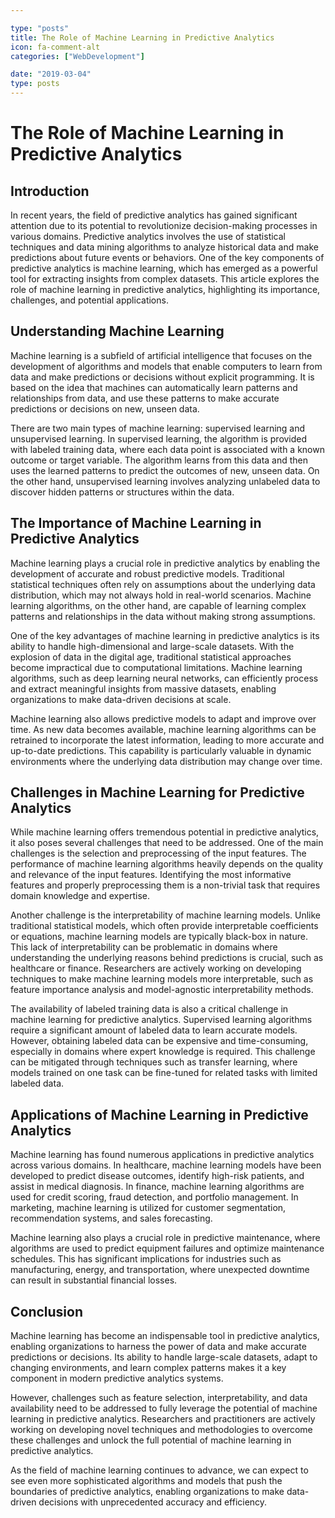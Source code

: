 ```yaml
---

type: "posts"
title: The Role of Machine Learning in Predictive Analytics
icon: fa-comment-alt
categories: ["WebDevelopment"]

date: "2019-03-04"
type: posts
---
```





# The Role of Machine Learning in Predictive Analytics

## Introduction
In recent years, the field of predictive analytics has gained significant attention due to its potential to revolutionize decision-making processes in various domains. Predictive analytics involves the use of statistical techniques and data mining algorithms to analyze historical data and make predictions about future events or behaviors. One of the key components of predictive analytics is machine learning, which has emerged as a powerful tool for extracting insights from complex datasets. This article explores the role of machine learning in predictive analytics, highlighting its importance, challenges, and potential applications.

## Understanding Machine Learning
Machine learning is a subfield of artificial intelligence that focuses on the development of algorithms and models that enable computers to learn from data and make predictions or decisions without explicit programming. It is based on the idea that machines can automatically learn patterns and relationships from data, and use these patterns to make accurate predictions or decisions on new, unseen data.

There are two main types of machine learning: supervised learning and unsupervised learning. In supervised learning, the algorithm is provided with labeled training data, where each data point is associated with a known outcome or target variable. The algorithm learns from this data and then uses the learned patterns to predict the outcomes of new, unseen data. On the other hand, unsupervised learning involves analyzing unlabeled data to discover hidden patterns or structures within the data.

## The Importance of Machine Learning in Predictive Analytics
Machine learning plays a crucial role in predictive analytics by enabling the development of accurate and robust predictive models. Traditional statistical techniques often rely on assumptions about the underlying data distribution, which may not always hold in real-world scenarios. Machine learning algorithms, on the other hand, are capable of learning complex patterns and relationships in the data without making strong assumptions.

One of the key advantages of machine learning in predictive analytics is its ability to handle high-dimensional and large-scale datasets. With the explosion of data in the digital age, traditional statistical approaches become impractical due to computational limitations. Machine learning algorithms, such as deep learning neural networks, can efficiently process and extract meaningful insights from massive datasets, enabling organizations to make data-driven decisions at scale.

Machine learning also allows predictive models to adapt and improve over time. As new data becomes available, machine learning algorithms can be retrained to incorporate the latest information, leading to more accurate and up-to-date predictions. This capability is particularly valuable in dynamic environments where the underlying data distribution may change over time.

## Challenges in Machine Learning for Predictive Analytics
While machine learning offers tremendous potential in predictive analytics, it also poses several challenges that need to be addressed. One of the main challenges is the selection and preprocessing of the input features. The performance of machine learning algorithms heavily depends on the quality and relevance of the input features. Identifying the most informative features and properly preprocessing them is a non-trivial task that requires domain knowledge and expertise.

Another challenge is the interpretability of machine learning models. Unlike traditional statistical models, which often provide interpretable coefficients or equations, machine learning models are typically black-box in nature. This lack of interpretability can be problematic in domains where understanding the underlying reasons behind predictions is crucial, such as healthcare or finance. Researchers are actively working on developing techniques to make machine learning models more interpretable, such as feature importance analysis and model-agnostic interpretability methods.

The availability of labeled training data is also a critical challenge in machine learning for predictive analytics. Supervised learning algorithms require a significant amount of labeled data to learn accurate models. However, obtaining labeled data can be expensive and time-consuming, especially in domains where expert knowledge is required. This challenge can be mitigated through techniques such as transfer learning, where models trained on one task can be fine-tuned for related tasks with limited labeled data.

## Applications of Machine Learning in Predictive Analytics
Machine learning has found numerous applications in predictive analytics across various domains. In healthcare, machine learning models have been developed to predict disease outcomes, identify high-risk patients, and assist in medical diagnosis. In finance, machine learning algorithms are used for credit scoring, fraud detection, and portfolio management. In marketing, machine learning is utilized for customer segmentation, recommendation systems, and sales forecasting.

Machine learning also plays a crucial role in predictive maintenance, where algorithms are used to predict equipment failures and optimize maintenance schedules. This has significant implications for industries such as manufacturing, energy, and transportation, where unexpected downtime can result in substantial financial losses.

## Conclusion
Machine learning has become an indispensable tool in predictive analytics, enabling organizations to harness the power of data and make accurate predictions or decisions. Its ability to handle large-scale datasets, adapt to changing environments, and learn complex patterns makes it a key component in modern predictive analytics systems.

However, challenges such as feature selection, interpretability, and data availability need to be addressed to fully leverage the potential of machine learning in predictive analytics. Researchers and practitioners are actively working on developing novel techniques and methodologies to overcome these challenges and unlock the full potential of machine learning in predictive analytics.

As the field of machine learning continues to advance, we can expect to see even more sophisticated algorithms and models that push the boundaries of predictive analytics, enabling organizations to make data-driven decisions with unprecedented accuracy and efficiency.